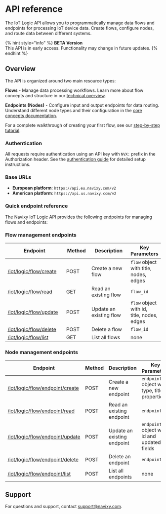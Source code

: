 # API reference

The IoT Logic API allows you to programmatically manage data flows and endpoints for processing IoT device data. Create flows, configure nodes, and route data between different systems.

{% hint style="info" %}
**BETA Version**\
This API is in early access. Functionality may change in future updates.
{% endhint %}

## Overview

The API is organized around two main resource types:

**Flows** - Manage data processing workflows. Learn more about flow concepts and structure in our [technical overview](../../Technical-details.md#flow-architecture).

**Endpoints (Nodes)** - Configure input and output endpoints for data routing. Understand different node types and their configuration in the [core concepts documentation](../../Technical-details.md#node-reference).

For a complete walkthrough of creating your first flow, see our [step-by-step tutorial](../../#quick-start-for-iot-logic-api).

### Authentication

All requests require authentication using an API key with `NVX:` prefix in the Authorization header. See the [authentication guide](../../authentication.md) for detailed setup instructions.

### Base URLs

* **European platform**: `https://api.eu.navixy.com/v2`
* **American platform**: `https://api.us.navixy.com/v2`

### Quick endpoint reference

The Navixy IoT Logic API provides the following endpoints for managing flows and endpoints:

### Flow management endpoints

<table><thead><tr><th width="229.72723388671875">Endpoint</th><th width="94.18182373046875">Method</th><th width="211.54541015625">Description</th><th>Key Parameters</th></tr></thead><tbody><tr><td><a href="https://squaregps.gitbook.io/newdb-demo/test-iot-logic-api/resources/api-reference/flow#post-iot-logic-flow-create">/iot/logic/flow/create</a></td><td>POST</td><td>Create a new flow</td><td><code>flow</code> object with title, nodes, edges</td></tr><tr><td><a href="https://squaregps.gitbook.io/newdb-demo/test-iot-logic-api/resources/api-reference/flow#get-iot-logic-flow-read">/iot/logic/flow/read</a></td><td>GET</td><td>Read an existing flow</td><td><code>flow_id</code></td></tr><tr><td><a href="https://squaregps.gitbook.io/newdb-demo/test-iot-logic-api/resources/api-reference/flow#post-iot-logic-flow-update">/iot/logic/flow/update</a></td><td>POST</td><td>Update an existing flow</td><td><code>flow</code> object with id, title, nodes, edges</td></tr><tr><td><a href="https://squaregps.gitbook.io/newdb-demo/test-iot-logic-api/resources/api-reference/flow#post-iot-logic-flow-delete">/iot/logic/flow/delete</a></td><td>POST</td><td>Delete a flow</td><td><code>flow_id</code></td></tr><tr><td><a href="https://squaregps.gitbook.io/newdb-demo/test-iot-logic-api/resources/api-reference/flow#get-iot-logic-flow-list">/iot/logic/flow/list</a></td><td>GET</td><td>List all flows</td><td>none</td></tr></tbody></table>

### Node management endpoints

<table><thead><tr><th width="229.6363525390625">Endpoint</th><th width="94.27276611328125">Method</th><th width="211.0909423828125">Description</th><th>Key Parameters</th></tr></thead><tbody><tr><td><a href="https://squaregps.gitbook.io/newdb-demo/test-iot-logic-api/resources/api-reference/node#post-iot-logic-flow-endpoint-create">/iot/logic/flow/endpoint/create</a></td><td>POST</td><td>Create a new endpoint</td><td><code>endpoint</code> object with type, title, properties</td></tr><tr><td><a href="https://squaregps.gitbook.io/newdb-demo/test-iot-logic-api/resources/api-reference/node#post-iot-logic-flow-endpoint-read">/iot/logic/flow/endpoint/read</a></td><td>POST</td><td>Read an existing endpoint</td><td><code>endpoint_id</code></td></tr><tr><td><a href="https://squaregps.gitbook.io/newdb-demo/test-iot-logic-api/resources/api-reference/node#post-iot-logic-flow-endpoint-update">/iot/logic/flow/endpoint/update</a></td><td>POST</td><td>Update an existing endpoint</td><td><code>endpoint</code> object with id and updated fields</td></tr><tr><td><a href="https://squaregps.gitbook.io/newdb-demo/test-iot-logic-api/resources/api-reference/node#post-iot-logic-flow-endpoint-delete">/iot/logic/flow/endpoint/delete</a></td><td>POST</td><td>Delete an endpoint</td><td><code>endpoint_id</code></td></tr><tr><td><a href="https://squaregps.gitbook.io/newdb-demo/test-iot-logic-api/resources/api-reference/node#post-iot-logic-flow-endpoint-list">/iot/logic/flow/endpoint/list</a></td><td>POST</td><td>List all endpoints</td><td>none</td></tr></tbody></table>

## Support

For questions and support, contact [support@navixy.com](mailto:support@navixy.com).
